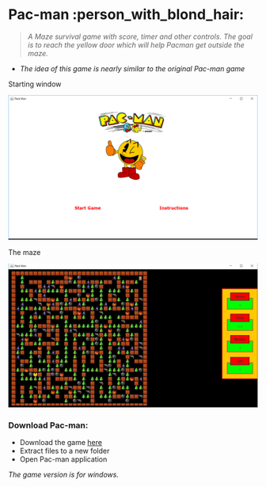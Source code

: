 # Pac-man  :person_with_blond_hair:

>_A Maze survival game with score, timer and other controls. The goal is to reach the yellow door which will help Pacman get outside the maze._

* _The idea of this game is nearly similar to the original Pac-man game_

Starting window

![Starting window](https://github.com/ziyadelbanna/Pac-man/blob/master/Untitled.png)

The maze

![The maze](https://github.com/ziyadelbanna/Pac-man/blob/master/maze.jpg)

### Download Pac-man:
* Download the game [here](https://github.com/ziyadelbanna/Pac-man/blob/master/Pac-man.zip?raw=true)
* Extract files to a new folder
* Open Pac-man application

_The game version is for windows._
